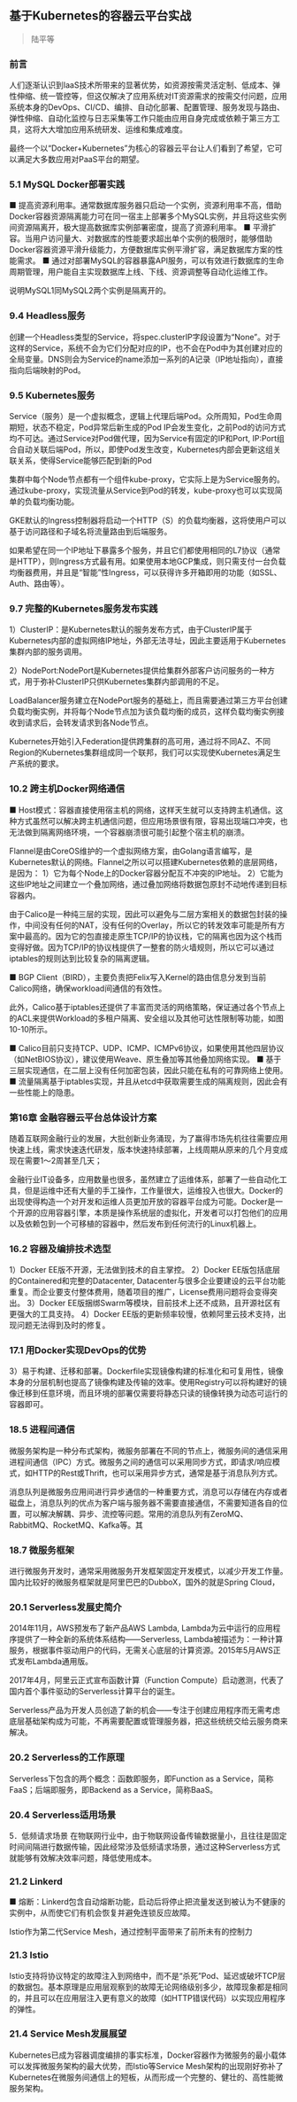 ## 基于Kubernetes的容器云平台实战
> 陆平等

### 前言

人们逐渐认识到IaaS技术所带来的显著优势，如资源按需灵活定制、低成本、弹性伸缩、统一管控等，但这仅解决了应用系统对IT资源需求的按需交付问题，应用系统本身的DevOps、CI/CD、编排、自动化部署、配置管理、服务发现与路由、弹性伸缩、自动化监控与日志采集等工作只能由应用自身完成或依赖于第三方工具，这将大大增加应用系统研发、运维和集成难度。

最终一个以“Docker+Kubernetes”为核心的容器云平台让人们看到了希望，它可以满足大多数应用对PaaS平台的期望。

### 5.1 MySQL Docker部署实践

■ 提高资源利用率。通常数据库服务器只启动一个实例，资源利用率不高，借助Docker容器资源隔离能力可在同一宿主上部署多个MySQL实例，并且将这些实例间资源隔离开，极大提高数据库实例部署密度，提高了资源利用率。
■ 平滑扩容。当用户访问量大、对数据库的性能要求超出单个实例的极限时，能够借助Docker容器资源平滑升级能力，方便数据库实例平滑扩容，满足数据库方案的性能需求。
■ 通过对部署MySQL的容器暴露API服务，可以有效进行数据库的生命周期管理，用户能自主实现数据库上线、下线、资源调整等自动化运维工作。

说明MySQL1同MySQL2两个实例是隔离开的。

### 9.4 Headless服务

创建一个Headless类型的Service，将spec.clusterIP字段设置为“None”。对于这样的Service，系统不会为它们分配对应的IP，也不会在Pod中为其创建对应的全局变量。DNS则会为Service的name添加一系列的A记录（IP地址指向），直接指向后端映射的Pod。

### 9.5 Kubernetes服务

Service（服务）是一个虚拟概念，逻辑上代理后端Pod。众所周知，Pod生命周期短，状态不稳定，Pod异常后新生成的Pod IP会发生变化，之前Pod的访问方式均不可达。通过Service对Pod做代理，因为Service有固定的IP和Port, IP:Port组合自动关联后端Pod，所以，即使Pod发生改变，Kubernetes内部会更新这组关联关系，使得Service能够匹配到新的Pod

集群中每个Node节点都有一个组件kube-proxy，它实际上是为Service服务的。通过kube-proxy，实现流量从Service到Pod的转发，kube-proxy也可以实现简单的负载均衡功能。

GKE默认的Ingress控制器将启动一个HTTP（S）的负载均衡器，这将使用户可以基于访问路径和子域名将流量路由到后端服务。

如果希望在同一个IP地址下暴露多个服务，并且它们都使用相同的L7协议（通常是HTTP），则Ingress方式最有用。如果使用本地GCP集成，则只需支付一台负载均衡器费用，并且是“智能”性Ingress，可以获得许多开箱即用的功能（如SSL、Auth、路由等）。

### 9.7 完整的Kubernetes服务发布实践

1）ClusterIP：是Kubernetes默认的服务发布方式，由于ClusterIP属于Kubernetes内部的虚拟网络IP地址，外部无法寻址，因此主要适用于Kubernetes集群内部的服务调用。

2）NodePort:NodePort是Kubernetes提供给集群外部客户访问服务的一种方式，用于弥补ClusterIP只供Kubernetes集群内部调用的不足。

LoadBalancer服务建立在NodePort服务的基础上，而且需要通过第三方平台创建负载均衡实例，并将每个Node节点加为该负载均衡的成员，这样负载均衡实例接收到请求后，会转发请求到各Node节点。

Kubernetes开始引入Federation提供跨集群的高可用，通过将不同AZ、不同Region的Kubernetes集群组成同一个联邦，我们可以实现使Kubernetes满足生产系统的要求。

### 10.2 跨主机Docker网络通信

■ Host模式：容器直接使用宿主机的网络，这样天生就可以支持跨主机通信。这种方式虽然可以解决跨主机通信问题，但应用场景很有限，容易出现端口冲突，也无法做到隔离网络环境，一个容器崩溃很可能引起整个宿主机的崩溃。

Flannel是由CoreOS维护的一个虚拟网络方案，由Golang语言编写，是Kubernetes默认的网络。Flannel之所以可以搭建Kubernetes依赖的底层网络，是因为：
1）它为每个Node上的Docker容器分配互不冲突的IP地址。
2）它能为这些IP地址之间建立一个叠加网络，通过叠加网络将数据包原封不动地传递到目标容器内。

由于Calico是一种纯三层的实现，因此可以避免与二层方案相关的数据包封装的操作，中间没有任何的NAT，没有任何的Overlay，所以它的转发效率可能是所有方案中最高的。因为它的包直接走原生TCP/IP的协议栈，它的隔离也因为这个栈而变得好做。因为TCP/IP的协议栈提供了一整套的防火墙规则，所以它可以通过iptables的规则达到比较复杂的隔离逻辑。

■ BGP Client（BIRD），主要负责把Felix写入Kernel的路由信息分发到当前Calico网络，确保workload间通信的有效性。

此外，Calico基于iptables还提供了丰富而灵活的网络策略，保证通过各个节点上的ACL来提供Workload的多租户隔离、安全组以及其他可达性限制等功能，如图10-10所示。

■ Calico目前只支持TCP、UDP、ICMP、ICMPv6协议，如果使用其他四层协议（如NetBIOS协议），建议使用Weave、原生叠加等其他叠加网络实现。
■ 基于三层实现通信，在二层上没有任何加密包装，因此只能在私有的可靠网络上使用。
■ 流量隔离基于iptables实现，并且从etcd中获取需要生成的隔离规则，因此会有一些性能上的隐患。

### 第16章 金融容器云平台总体设计方案

随着互联网金融行业的发展，大批创新业务涌现，为了赢得市场先机往往需要应用快速上线，需求快速迭代研发，版本快速持续部署，上线周期从原来的几个月变成现在需要1～2周甚至几天；

金融行业IT设备多，应用数量也很多，虽然建立了运维体系，部署了一些自动化工具，但是运维中还有大量的手工操作，工作量很大，运维投入也很大。Docker的出现使得构造一个对开发和运维人员更加开放的容器平台成为可能。Docker是一个开源的应用容器引擎，本质是操作系统层的虚拟化，开发者可以打包他们的应用以及依赖包到一个可移植的容器中，然后发布到任何流行的Linux机器上。

### 16.2 容器及编排技术选型

1）Docker EE版不开源，无法做到技术的自主掌控。
2）Docker EE版包括底层的Containered和完整的Datacenter, Datacenter与很多企业要建设的云平台功能重复。而企业要支付整体费用，随着项目的推广，License费用问题将会变得突出。
3）Docker EE版捆绑Swarm等模块，目前技术上还不成熟，且开源社区有更强大的工具支持。
4）Docker EE版的更新频率较慢，依赖阿里云技术支持，出现问题无法得到及时的修复。

### 17.1 用Docker实现DevOps的优势

3）易于构建、迁移和部署。Dockerfile实现镜像构建的标准化和可复用性，镜像本身的分层机制也提高了镜像构建及传输的效率。使用Registry可以将构建好的镜像迁移到任意环境，而且环境的部署仅需要将静态只读的镜像转换为动态可运行的容器即可。

### 18.5 进程间通信

微服务架构是一种分布式架构，微服务部署在不同的节点上，微服务间的通信采用进程间通信（IPC）方式。微服务之间的通信可以采用同步方式，即请求/响应模式，如HTTP的Rest或Thrift，也可以采用异步方式，通常是基于消息队列方式。

消息队列是微服务应用间进行异步通信的一种重要方式，消息可以存储在内存或者磁盘上，消息队列的优点为客户端与服务器不需要直接通信，不需要知道各自的位置，可以解决解耦、异步、流控等问题。常用的消息队列有ZeroMQ、RabbitMQ、RocketMQ、Kafka等。其

### 18.7 微服务框架

进行微服务开发时，通常采用微服务开发框架固定开发模式，以减少开发工作量。国内比较好的微服务框架就是阿里巴巴的DubboX，国外的就是Spring Cloud，

### 20.1 Serverless发展史简介

2014年11月，AWS预发布了新产品AWS Lambda, Lambda为云中运行的应用程序提供了一种全新的系统体系结构——Serverless, Lambda被描述为：一种计算服务，根据事件驱动用户的代码，无需关心底层的计算资源。2015年5月AWS正式发布Lambda通用版。

2017年4月，阿里云正式宣布函数计算（Function Compute）启动邀测，代表了国内首个事件驱动的Serverless计算平台的诞生。

Serverless产品为开发人员创造了新的机会——专注于创建应用程序而无需考虑底层基础架构成为可能，不再需要配置或管理服务器，把这些统统交给云服务商来解决。

### 20.2 Serverless的工作原理

Serverless下包含的两个概念：函数即服务，即Function as a Service，简称FaaS；后端即服务，即Backend as a Service，简称BaaS。

### 20.4 Serverless适用场景

5．低频请求场景
在物联网行业中，由于物联网设备传输数据量小，且往往是固定时间间隔进行数据传输，因此经常涉及低频请求场景，通过这种Serverless方式就能够有效解决效率问题，降低使用成本。

### 21.2 Linkerd

■ 熔断：Linkerd包含自动熔断功能，启动后将停止把流量发送到被认为不健康的实例中，从而使它们有机会恢复并避免连锁反应故障。

Istio作为第二代Service Mesh，通过控制平面带来了前所未有的控制力

### 21.3 Istio

Istio支持将协议特定的故障注入到网络中，而不是“杀死”Pod、延迟或破坏TCP层的数据包。基本原理是应用层观察到的故障无论网络级别多少，故障现象都是相同的，并且可以在应用层注入更有意义的故障（如HTTP错误代码）以实现应用程序的弹性。

### 21.4 Service Mesh发展展望

Kubernetes已成为容器调度编排的事实标准，Docker容器作为微服务的最小载体可以发挥微服务架构的最大优势，而Istio等Service Mesh架构的出现刚好弥补了Kubernetes在微服务间通信上的短板，从而形成一个完整的、健壮的、高性能微服务架构。